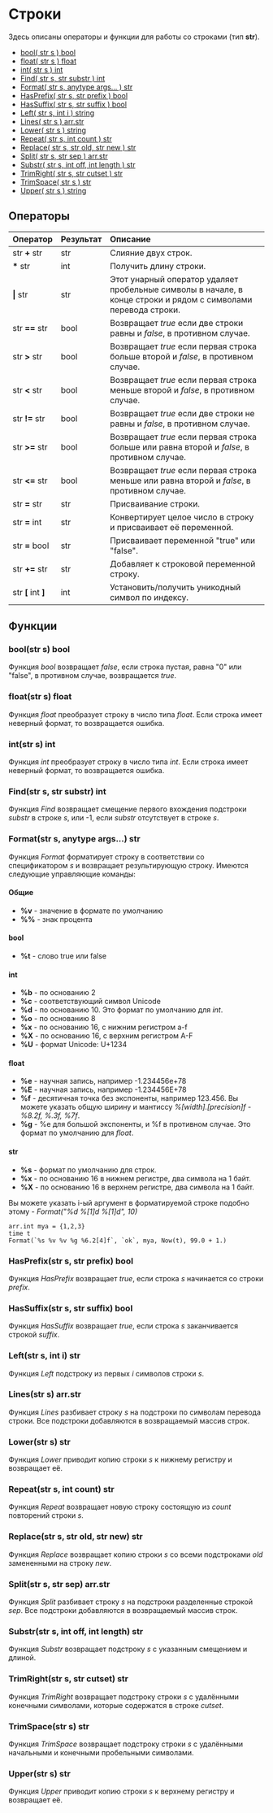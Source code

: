 # Строки

Здесь описаны операторы и функции для работы со строками \(тип **str**\).

* [bool\( str s \) bool](string.md#boolstr-s-bool)
* [float\( str s \) float](string.md#floatstr-s-float)
* [int\( str s \) int](string.md#intstr-s-int)
* [Find\( str s, str substr \) int](string.md#findstr-s-str-substr-int)
* [Format\( str s, anytype args... \) str](string.md#formatstr-s-anytype-args-str)
* [HasPrefix\( str s, str prefix \) bool](string.md#hasprefixstr-s-str-prefix-bool)
* [HasSuffix\( str s, str suffix \) bool](string.md#hassuffixstr-s-str-suffix-bool)
* [Left\( str s, int i \) string](string.md#leftstr-s-int-i-str)
* [Lines\( str s \) arr.str](string.md#linesstr-s-arrstr)
* [Lower\( str s \) string](string.md#lowerstr-s-str)
* [Repeat\( str s, int count \) str](string.md#repeatstr-s-int-count-str)
* [Replace\( str s, str old, str new \) str](string.md#replacestr-s-str-old-str-new-str)
* [Split\( str s, str sep \) arr.str](string.md#splitstr-s-str-sep-arrstr)
* [Substr\( str s, int off, int length \) str](string.md#substrstr-s-int-off-int-length-str)
* [TrimRight\( str s, str cutset \) str](string.md#trimrightstr-s-str-cutset-str)
* [TrimSpace\( str s \) str](string.md#trimspacestr-s-str)
* [Upper\( str s \) string](string.md#upperstr-s-str)

## Операторы

| Оператор | Результат | Описание |
| :--- | :--- | :--- |
| str **+** str | str | Слияние двух строк. |
| **\*** str | int | Получить длину строки. |
| **\|** str | str | Этот унарный оператор удаляет пробельные символы в начале, в конце строки и рядом с символами перевода строки. |
| str **==** str | bool | Возвращает _true_ если две строки равны и _false_, в противном случае. |
| str **&gt;** str | bool | Возвращает _true_ если первая строка больше второй и _false_, в противном случае. |
| str **&lt;** str | bool | Возвращает _true_ если первая строка меньше второй и _false_, в противном случае. |
| str **!=** str | bool | Возвращает _true_ если две строки не равны и _false_, в противном случае. |
| str **&gt;=** str | bool | Возвращает _true_ если первая строка больше или равна второй и _false_, в противном случае. |
| str **&lt;=** str | bool | Возвращает _true_ если первая строка меньше или равна второй и _false_, в противном случае. |
| str **=** str | str | Присваивание строки. |
| str **=** int | str | Конвертирует целое число в строку и присваивает её переменной. |
| str **=** bool | str | Присваивает переменной "true" или "false". |
| str **+=** str | str | Добавляет к строковой переменной строку. |
| str **\[** int **\]** | int | Установить/получить уникодный символ по индексу. |

## Функции

### bool\(str s\) bool

Функция _bool_ возвращает _false_, если строка пустая, равна "0" или "false", в противном случае, возвращается _true_.

### float\(str s\) float

Функция _float_ преобразует строку в число типа _float_. Если строка имеет неверный формат, то возвращается ошибка.

### int\(str s\) int

Функция _int_ преобразует строку в число типа _int_. Если строка имеет неверный формат, то возвращается ошибка.

### Find\(str s, str substr\) int

Функция _Find_ возвращает смещение первого вхождения подстроки _substr_ в строке _s_, или -1, если _substr_ отсутствует в строке _s_.

### Format\(str s, anytype args...\) str

Функция _Format_ форматирует строку в соответствии со спецификатором _s_ и возвращает результирующую строку. Имеются следующие управляющие команды:

#### Общие

* **%v** - значение в формате по умолчанию
* **%%** - знак процента 

#### bool

* **%t** -    слово true или false

#### int

* **%b** - по основанию 2
* **%c** - соответствующий символ Unicode
* **%d** - по основанию 10. Это формат по умолчанию для _int_.
* **%o** - по основанию 8
* **%x** - по основанию 16, с нижним регистром a-f
* **%X** - по основанию 16, с верхним регистром A-F
* **%U** - формат    Unicode: U+1234

#### float

* **%e** - научная запись, например -1.234456e+78
* **%E** - научная запись, например -1.234456E+78
* **%f** - десятичная точка без экспоненты, например 123.456. Вы можете указать общую ширину и мантиссу _%\[width\].\[precision\]f_ - _%8.2f, %.3f, %7f_.
* **%g** - %e для большой экспоненты, и %f в противном случае. Это формат по умолчанию для _float_.

#### str

* **%s** - формат по умолчанию для строк.
* **%x** - по основанию 16 в нижнем регистре, два символа на 1 байт.
* **%X** - по основанию 16 в верхнем регистре, два символа на 1 байт.

Вы можете указать i-ый аргумент в форматируемой строке подобно этому - _Format\("%d %\[1\]d %\[1\]d", 10\)_

```text
arr.int mya = {1,2,3}
time t
Format(`%s %v %v %g %6.2[4]f`, `ok`, mya, Now(t), 99.0 + 1.)
```

### HasPrefix\(str s, str prefix\) bool

Функция _HasPrefix_ возвращает _true_, если строка _s_ начинается со строки _prefix_.

### HasSuffix\(str s, str suffix\) bool

Функция _HasSuffix_ возвращает _true_, если строка _s_ заканчивается строкой _suffix_.

### Left\(str s, int i\) str

Функция _Left_ подстроку из первых _i_ символов строки _s_.

### Lines\(str s\) arr.str

Функция _Lines_ разбивает строку _s_ на подстроки по символам перевода строки. Все подстроки добавляются в возвращаемый массив строк.

### Lower\(str s\) str

Функция _Lower_ приводит копию строки _s_ к нижнему регистру и возвращает её.

### Repeat\(str s, int count\) str

Функция _Repeat_ возвращает новую строку состоящую из _count_ повторений строки _s_.

### Replace\(str s, str old, str new\) str

Функция _Replace_ возвращает копию строки _s_ со всеми подстроками _old_ замененными на строку _new_.

### Split\(str s, str sep\) arr.str

Функция _Split_ разбивает строку _s_ на подстроки разделенные строкой _sep_. Все подстроки добавляются в возвращаемый массив строк.

### Substr\(str s, int off, int length\) str

Функция _Substr_ возвращает подстроку _s_ с указанным смещением и длиной.

### TrimRight\(str s, str cutset\) str

Функция _TrimRight_ возвращает подстроку строки _s_ с удалёнными конечными символами, которые содержатся в строке _cutset_.

### TrimSpace\(str s\) str

Функция _TrimSpace_ возвращает подстроку строки _s_ с удалёнными начальными и конечными пробельными символами.

### Upper\(str s\) str

Функция _Upper_ приводит копию строки _s_ к верхнему регистру и возвращает её.


